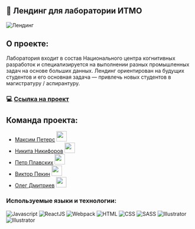 ## 🚀 Лендинг для лаборатории ИТМО 

![Лендинг](https://sun9-30.userapi.com/impg/ABRReviA_hndB4-fd79-heWPIaln3kOA_90P6Q/1nkQk72AO7s.jpg?size=1480x666&quality=96&sign=6638076dfa8f10c00ffbe967136e31c1&type=album)

## О проекте: 
Лаборатория входит в состав Национального центра когнитивных разработок и специализируется на выполнении разных промышленных задач на основе больших данных. Лендинг ориентирован на будущих студентов и его основная задача — привлечь новых студентов в магистратуру / аспирантуру.

### 💻 [Ссылка на проект](https://kejjero.github.io/itmo/)

## Команда проекта:
+ [Максим Петерс](https://github.com/kejjero) <img width="28" src="https://www.userlogos.org/files/icn_github2.png"/>
+ [Никита Никифоров](https://github.com/NikiforovN) <img width="28" src="https://www.userlogos.org/files/icn_github2.png"/>
+ [Петр Плавских](https://github.com/hiksP) <img width="28" src="https://www.userlogos.org/files/icn_github2.png"/>
+ [Виктор Пекин](https://github.com/ViktorPekin) <img width="28" src="https://www.userlogos.org/files/icn_github2.png"/>
+ [Олег Дмитриев](https://github.com/Aper3d) <img width="28" src="https://www.userlogos.org/files/icn_github2.png"/>

### Используемые языки и технологии: 
![Javascript](https://img.shields.io/badge/-Javascript-0d1117?style=for-the-badge&logo=Javascript)
![ReactJS](https://img.shields.io/badge/-ReactJS-0d1117?style=for-the-badge&logo=React)
![Webpack](https://img.shields.io/badge/-Webpack-0d1117?style=for-the-badge&logo=Webpack)
![HTML](https://img.shields.io/badge/-HTML-0d1117?style=for-the-badge&logo=html5)
![CSS](https://img.shields.io/badge/-CSS-0d1117?style=for-the-badge&logo=css3)
![SASS](https://img.shields.io/badge/-SASS-0d1117?style=for-the-badge&logo=sass)
![Illustrator](https://img.shields.io/badge/-Figma-0d1117?style=for-the-badge&logo=Figma)
![Illustrator](https://img.shields.io/badge/-Illustrator-0d1117?style=for-the-badge&logo=adobeIllustrator)
